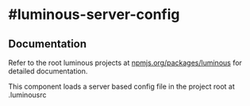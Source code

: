 #luminous-server-config
=======================

## Documentation

Refer to the root luminous projects at <a href="luminous">npmjs.org/packages/luminous</a> for detailed documentation.

This component loads a server based config file in the project root at .luminousrc
